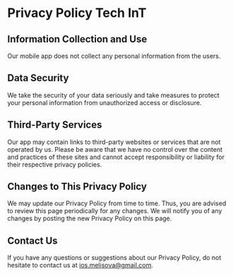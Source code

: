 # Privacy Policy Tech InT

## Information Collection and Use

Our mobile app does not collect any personal information from the users. 

## Data Security

We take the security of your data seriously and take measures to protect your personal information from unauthorized access or disclosure.

## Third-Party Services

Our app may contain links to third-party websites or services that are not operated by us. Please be aware that we have no control over the content and practices of these sites and cannot accept responsibility or liability for their respective privacy policies.

## Changes to This Privacy Policy

We may update our Privacy Policy from time to time. Thus, you are advised to review this page periodically for any changes. We will notify you of any changes by posting the new Privacy Policy on this page.

## Contact Us

If you have any questions or suggestions about our Privacy Policy, do not hesitate to contact us at [ios.melisova@gmail.com](mailto:ios.melisova@gmail.com).
